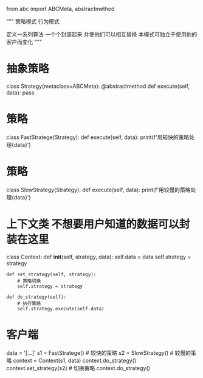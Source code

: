 from abc import ABCMeta, abstractmethod

"""
策略模式
行为模式

定义一系列算法 一个个封装起来 并使他们可以相互替换
本模式可独立于使用他的客户而变化
"""
# 抽象策略
class Strategy(metaclass=ABCMeta):
    @abstractmethod
    def execute(self, data):
        pass


# 策略
class FastStratege(Strategy):
    def execute(self, data):
        print(f'用较快的策略处理{data}')


# 策略
class SlowStrategy(Strategy):
    def execute(self, data):
        print(f'用较慢的策略处理{data}')


# 上下文类 不想要用户知道的数据可以封装在这里
class Context:
    def __init__(self, strategy, data):
        self.data = data
        self.strategy = strategy

    def set_strategy(self, strategy):
        # 策略切换
        self.strategy = strategy

    def do_strategy(self):
        # 执行策略
        self.strategy.execute(self.data)


# 客户端
data = '[...]'
s1 = FastStratege()  # 较快的策略
s2 = SlowStrategy()  # 较慢的策略
context = Context(s1, data)
context.do_strategy()
context.set_strategy(s2)  # 切换策略
context.do_strategy()
